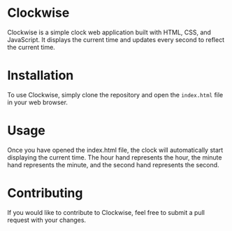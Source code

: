 # Clockwise

Clockwise is a simple clock web application built with HTML, CSS, and JavaScript. It displays the current time and updates every second to reflect the current time.
# Installation

To use Clockwise, simply clone the repository and open the ```index.html``` file in your web browser.
# Usage

Once you have opened the index.html file, the clock will automatically start displaying the current time. The hour hand represents the hour, the minute hand represents the minute, and the second hand represents the second.
# Contributing

If you would like to contribute to Clockwise, feel free to submit a pull request with your changes.
